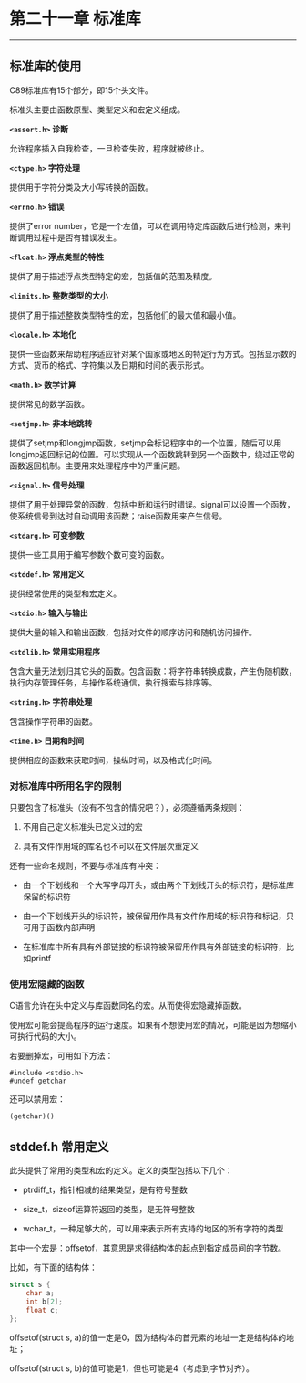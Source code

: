 # 第二十一章 标准库

---

## 标准库的使用

C89标准库有15个部分，即15个头文件。

标准头主要由函数原型、类型定义和宏定义组成。

**`<assert.h>` 诊断**

允许程序插入自我检查，一旦检查失败，程序就被终止。

**`<ctype.h>` 字符处理**

提供用于字符分类及大小写转换的函数。

**`<errno.h>` 错误**

提供了error number，它是一个左值，可以在调用特定库函数后进行检测，来判断调用过程中是否有错误发生。

**`<float.h>` 浮点类型的特性**

提供了用于描述浮点类型特定的宏，包括值的范围及精度。

**`<limits.h>` 整数类型的大小**

提供了用于描述整数类型特性的宏，包括他们的最大值和最小值。

**`<locale.h>` 本地化**

提供一些函数来帮助程序适应针对某个国家或地区的特定行为方式。包括显示数的方式、货币的格式、字符集以及日期和时间的表示形式。

**`<math.h>` 数学计算**

提供常见的数学函数。

**`<setjmp.h>` 非本地跳转**

提供了setjmp和longjmp函数，setjmp会标记程序中的一个位置，随后可以用longjmp返回标记的位置。可以实现从一个函数跳转到另一个函数中，绕过正常的函数返回机制。主要用来处理程序中的严重问题。

**`<signal.h>` 信号处理**

提供了用于处理异常的函数，包括中断和运行时错误。signal可以设置一个函数，使系统信号到达时自动调用该函数；raise函数用来产生信号。

**`<stdarg.h>` 可变参数**

提供一些工具用于编写参数个数可变的函数。

**`<stddef.h>` 常用定义**

提供经常使用的类型和宏定义。

**`<stdio.h>` 输入与输出**

提供大量的输入和输出函数，包括对文件的顺序访问和随机访问操作。

**`<stdlib.h>` 常用实用程序**

包含大量无法划归其它头的函数。包含函数：将字符串转换成数，产生伪随机数，执行内存管理任务，与操作系统通信，执行搜索与排序等。

**`<string.h>` 字符串处理**

包含操作字符串的函数。

**`<time.h>` 日期和时间**

提供相应的函数来获取时间，操纵时间，以及格式化时间。

### 对标准库中所用名字的限制

只要包含了标准头（没有不包含的情况吧？），必须遵循两条规则：

1. 不用自己定义标准头已定义过的宏

2. 具有文件作用域的库名也不可以在文件层次重定义

还有一些命名规则，不要与标准库有冲突：

- 由一个下划线和一个大写字母开头，或由两个下划线开头的标识符，是标准库保留的标识符

- 由一个下划线开头的标识符，被保留用作具有文件作用域的标识符和标记，只可用于函数内部声明

- 在标准库中所有具有外部链接的标识符被保留用作具有外部链接的标识符，比如printf

### 使用宏隐藏的函数

C语言允许在头中定义与库函数同名的宏。从而使得宏隐藏掉函数。

使用宏可能会提高程序的运行速度。如果有不想使用宏的情况，可能是因为想缩小可执行代码的大小。

若要删掉宏，可用如下方法：

```
#include <stdio.h>
#undef getchar
```

还可以禁用宏：

```
(getchar)()
```

## stddef.h 常用定义

此头提供了常用的类型和宏的定义。定义的类型包括以下几个：

- ptrdiff_t，指针相减的结果类型，是有符号整数

- size_t，sizeof运算符返回的类型，是无符号整数

- wchar_t，一种足够大的，可以用来表示所有支持的地区的所有字符的类型

其中一个宏是：offsetof，其意思是求得结构体的起点到指定成员间的字节数。

比如，有下面的结构体：

```c
struct s {
    char a;
    int b[2];
    float c;
};
```

offsetof(struct s, a)的值一定是0，因为结构体的首元素的地址一定是结构体的地址；

offsetof(struct s, b)的值可能是1，但也可能是4（考虑到字节对齐）。